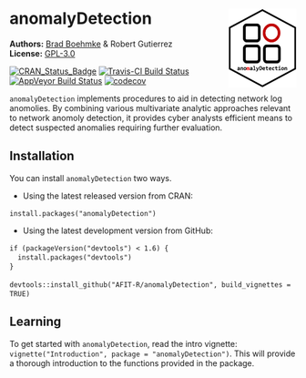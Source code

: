 
<!-- README.md is generated from README.Rmd. Please edit that file -->
anomalyDetection <img src="tools/anomalyDetection-logo.png" align="right" width="120" height="139" />
=====================================================================================================

**Authors:** [Brad Boehmke](http://bradleyboehmke.github.io/) & Robert Gutierrez<br/> **License:** [GPL-3.0](https://opensource.org/licenses/GPL-3.0)

[![CRAN\_Status\_Badge](http://www.r-pkg.org/badges/version/anomalyDetection)](https://cran.r-project.org/package=anomalyDetection) [![Travis-CI Build Status](https://travis-ci.org/AFIT-R/anomalyDetection.svg?branch=master)](https://travis-ci.org/AFIT-R/anomalyDetection) [![AppVeyor Build Status](https://ci.appveyor.com/api/projects/status/github/bradleyboehmke/anomalyDetection?branch=master&svg=true)](https://ci.appveyor.com/project/bradleyboehmke/anomalyDetection) [![codecov](https://codecov.io/gh/AFIT-R/anomalyDetection/branch/master/graph/badge.svg)](https://codecov.io/gh/AFIT-R/anomalyDetection)

`anomalyDetection` implements procedures to aid in detecting network log anomolies. By combining various multivariate analytic approaches relevant to network anomoly detection, it provides cyber analysts efficient means to detect suspected anomalies requiring further evaluation.

Installation
------------

You can install `anomalyDetection` two ways.

-   Using the latest released version from CRAN:

<!-- -->

    install.packages("anomalyDetection")

-   Using the latest development version from GitHub:

<!-- -->

    if (packageVersion("devtools") < 1.6) {
      install.packages("devtools")
    }

    devtools::install_github("AFIT-R/anomalyDetection", build_vignettes = TRUE)

Learning
--------

To get started with `anomalyDetection`, read the intro vignette: `vignette("Introduction", package = "anomalyDetection")`. This will provide a thorough introduction to the functions provided in the package.
